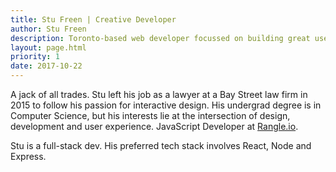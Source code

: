 ```yaml
---
title: Stu Freen | Creative Developer
author: Stu Freen
description: Toronto-based web developer focussed on building great user experiences.
layout: page.html
priority: 1
date: 2017-10-22
---
```

A jack of all trades. Stu left his job as a lawyer at a Bay Street law firm in 2015 to follow his passion for interactive design. His undergrad degree is in Computer Science, but his interests lie at the intersection of design, development and user experience. JavaScript Developer at [Rangle.io](http://www.rangle.io).

Stu is a full-stack dev. His preferred tech stack involves React, Node and Express.